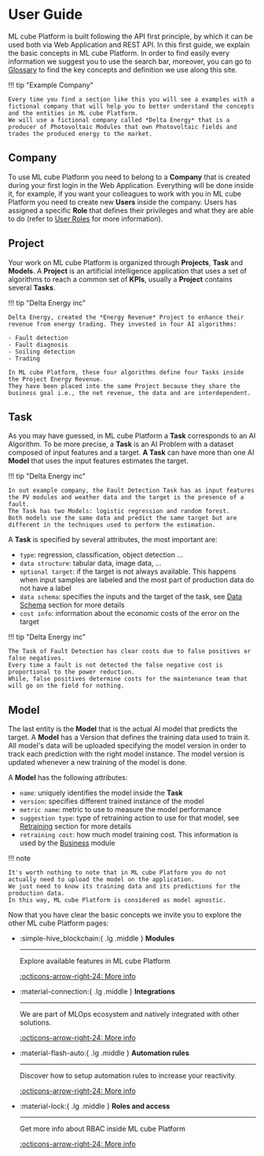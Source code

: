 # User Guide

ML cube Platform is built following the API first principle, by which it can be used both via Web Application and REST API.
In this first guide, we explain the basic concepts in ML cube Platform.
In order to find easily every information we suggest you to use the search bar, moreover, you can go to [Glossary] to find the key concepts and definition we use along this site.

[Glossary]: glossary.md

!!! tip "Example Company"

    Every time you find a section like this you will see a examples with a fictional company that will help you to better understand the concepts and the entities in ML cube Platform.
    We will use a fictional company called *Delta Energy* that is a producer of Photovoltaic Modules that own Photovoltaic fields and trades the produced energy to the market.

## Company

To use ML cube Platform you need to belong to a **Company** that is created during your first login in the Web Application.
Everything will be done inside it, for example, if you want your colleagues to work with you in ML cube Platform you need to create new **Users** inside the company.
Users has assigned a specific **Role** that defines their privileges and what they are able to do (refer to [User Roles] for more information).

[User Roles]: rbac.md

## Project

Your work on ML cube Platform is organized through **Projects**, **Task** and **Models**.
A **Project** is an artificial intelligence application that uses a set of algorithms to reach a common set of **KPIs**, usually a **Project** contains several **Tasks**.

!!! tip "Delta Energy inc"

    Delta Energy, created the *Energy Revenue* Project to enhance their revenue from energy trading. They invested in four AI algorithms:

    - Fault detection
    - Fault diagnosis
    - Soiling detection
    - Trading

    In ML cube Platform, these four algorithms define four Tasks inside the Project Energy Revenue.
    They have been placed into the same Project because they share the business goal i.e., the net revenue, the data and are interdependent.

## Task

As you may have guessed, in ML cube Platform a **Task** corresponds to an AI Algorithm.
To be more precise, a **Task** is an AI Problem with a dataset composed of input features and a target.
**A Task** can have more than one AI **Model** that uses the input features estimates the target.

!!! tip "Delta Energy inc"

    In out example company, the Fault Detection Task has as input features the PV modules and weather data and the target is the presence of a fault.
    The Task has two Models: logistic regression and random forest.
    Both models use the same data and predict the same target but are different in the techniques used to perform the estimation.

A **Task** is specified by several attributes, the most important are:

- `type`: regression, classification, object detection ...
- `data structure`: tabular data, image data, ...
- `optional target`: if the target is not always available. This happens when input samples are labeled and the most part of production data do not have a label
- `data schema`: specifies the inputs and the target of the task, see [Data Schema](data_schema.md) section for more details
- `cost info`: information about the economic costs of the error on the target

!!! tip "Delta Energy inc"

    The Task of Fault Detection has clear costs due to false positives or false negatives.
    Every time a fault is not detected the false negative cost is proportional to the power reduction.
    While, false positives determine costs for the maintenance team that will go on the field for nothing.

## Model

The last entity is the **Model** that is the actual AI model that predicts the target.
A **Model** has a Version that defines the training data used to train it.
All model's data will be uploaded specifying the model version in order to track each prediction with the right model instance.
The model version is updated whenever a new training of the model is done.

A **Model** has the following attributes:

- `name`: uniquely identifies the model inside the **Task**
- `version`: specifies different trained instance of the model
- `metric name`: metric to use to measure the model performance
- `suggestion type`: type of retraining action to use for that model, see [Retraining](modules/retraining.md) section for more details
- `retraining cost`: how much model training cost. This information is used by the [Business](modules/business.md) module

!!! note

    It's worth nothing to note that in ML cube Platform you do not actually need to upload the model on the application.
    We just need to know its training data and its predictions for the production data.
    In this way, ML cube Platform is considered as model agnostic.

Now that you have clear the basic concepts we invite you to explore the other ML cube Platform pages:

<div class="grid cards" markdown>

- :simple-hive_blockchain:{ .lg .middle } **Modules**

  ***

  Explore available features in ML cube Platform

  [:octicons-arrow-right-24: More info](modules/index.md)

- :material-connection:{ .lg .middle } **Integrations**

  ***

  We are part of MLOps ecosystem and natively integrated with other solutions.

  [:octicons-arrow-right-24: More info](integrations/index.md)

- :material-flash-auto:{ .lg .middle } **Automation rules**

  ***

  Discover how to setup automation rules to increase your reactivity.

    [:octicons-arrow-right-24: More info](monitoring/detection_event_rules.md)

- :material-lock:{ .lg .middle } **Roles and access**

  ***

  Get more info about RBAC inside ML cube Platform

  [:octicons-arrow-right-24: More info](rbac.md)

</div>
